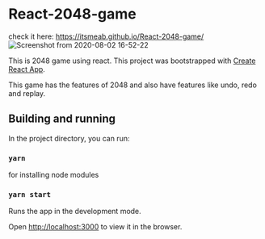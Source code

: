 # React-2048-game
check it here: https://itsmeab.github.io/React-2048-game/
![Screenshot from 2020-08-02 16-52-22](https://user-images.githubusercontent.com/22938813/89121888-a4bf8880-d4e0-11ea-90dc-b1ebde051fa6.png)


This is 2048 game using react. This project was bootstrapped with [Create React App](https://github.com/facebook/create-react-app).

This game has the features of 2048 and also have features like undo, redo and replay.

## Building and running

In the project directory, you can run:

 ### `yarn`
 for installing node modules
 
 ### `yarn start`
 Runs the app in the development mode.

Open [http://localhost:3000](http://localhost:3000) to view it in the browser.
